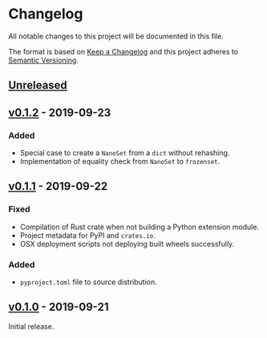 # Changelog
All notable changes to this project will be documented in this file.

The format is based on [Keep a Changelog](http://keepachangelog.com/en/1.0.0/)
and this project adheres to [Semantic Versioning](http://semver.org/spec/v2.0.0.html).


## [Unreleased]

[Unreleased]: https://github.com/althonos/nanoset.py/compare/v0.1.2...HEAD


## [v0.1.2] - 2019-09-23

[v0.1.2]: https://github.com/althonos/nanoset.py/compare/v0.1.1...v0.1.2

### Added
- Special case to create a `NanoSet` from a `dict` without rehashing.
- Implementation of equality check from `NanoSet` to `frozenset`.


## [v0.1.1] - 2019-09-22

[v0.1.1]: https://github.com/althonos/nanoset.py/compare/v0.1.0...v0.1.1

### Fixed
- Compilation of Rust crate when not building a Python extension module.
- Project metadata for PyPI and `crates.io`.
- OSX deployment scripts not deploying built wheels successfully.

### Added
- `pyproject.toml` file to source distribution.


## [v0.1.0] - 2019-09-21

[v0.1.0]: https://github.com/althonos/nanoset.py/compare/36756b1...v0.1.0

Initial release.
